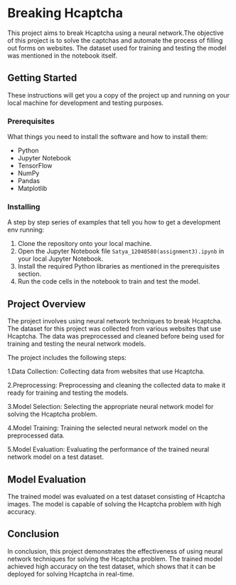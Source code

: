 # Breaking Hcaptcha

This project aims to break Hcaptcha using a neural network.The objective of this project is to solve the captchas and automate the process of filling out forms on websites. The dataset used for training and testing the model was mentioned in the notebook itself.

## Getting Started

These instructions will get you a copy of the project up and running on your local machine for development and testing purposes. 

### Prerequisites

What things you need to install the software and how to install them:

- Python 
- Jupyter Notebook 
- TensorFlow
- NumPy 
- Pandas 
- Matplotlib 

### Installing

A step by step series of examples that tell you how to get a development env running:

1. Clone the repository onto your local machine.
2. Open the Jupyter Notebook file `Satya_12040580(assignment3).ipynb` in your local Jupyter Notebook.
3. Install the required Python libraries as mentioned in the prerequisites section.
4. Run the code cells in the notebook to train and test the model.

## Project Overview

The project involves using neural network techniques to break Hcaptcha. The dataset for this project was collected from various websites that use Hcaptcha. The data was preprocessed and cleaned before being used for training and testing the neural network models.

The project includes the following steps:

1.Data Collection: Collecting data from websites that use Hcaptcha.

2.Preprocessing: Preprocessing and cleaning the collected data to make it ready for training and testing the models.

3.Model Selection: Selecting the appropriate neural network model for solving the Hcaptcha problem.

4.Model Training: Training the selected neural network model on the preprocessed data.

5.Model Evaluation: Evaluating the performance of the trained neural network model on a test dataset.


## Model Evaluation

The trained model was evaluated on a test dataset consisting of Hcaptcha images. The model is capable of solving the Hcaptcha problem with high accuracy.

## Conclusion

In conclusion, this project demonstrates the effectiveness of using neural network techniques for solving the Hcaptcha problem. The trained model achieved high accuracy on the test dataset, which shows that it can be deployed for solving Hcaptcha in real-time.


